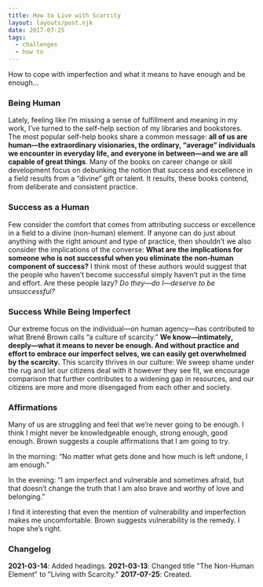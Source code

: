 ```yaml
---
title: How to Live with Scarcity
layout: layouts/post.njk
date: 2017-07-25
tags:
  - challenges
  - how to
---
```

How to cope with imperfection and what it means to have enough and be enough...
<!-- excerpt -->

<section class="two-column">

### Being Human
Lately, feeling like I’m missing a sense of fulfillment and meaning in my work, I’ve turned to the self-help section of my libraries and bookstores. The most popular self-help books share a common message: **all of us are human—the extraordinary visionaries, the ordinary, “average” individuals we encounter in everyday life, and everyone in between—and we are all capable of great things**. Many of the books on career change or skill development focus on debunking the notion that success and excellence in a field results from a “divine” gift or talent. It results, these books contend, from deliberate and consistent practice.

### Success as a Human 
Few consider the comfort that comes from attributing success or excellence in a field to a divine (non-human) element. If anyone can do just about anything with the right amount and type of practice, then shouldn’t we also consider the implications of the converse: **What are the implications for someone who is not successful when you eliminate the non-human component of success?** I think most of these authors would suggest that the people who haven’t become successful simply haven’t put in the time and effort. Are these people lazy? *Do they—do I—deserve to be unsuccessful?*

### Success While Being Imperfect
Our extreme focus on the individual—on human agency—has contributed to what Brené Brown calls “a culture of scarcity.” **We know—intimately, deeply—what it means to never be enough. And without practice and effort to embrace our imperfect selves, we can easily get overwhelmed by the scarcity.** This scarcity thrives in our culture: We sweep shame under the rug and let our citizens deal with it however they see fit, we encourage comparison that further contributes to a widening gap in resources, and our citizens are more and more disengaged from each other and society.

### Affirmations
Many of us are struggling and feel that we’re never going to be enough. I think I might never be knowledgeable enough, strong enough, good enough. Brown suggests a couple affirmations that I am going to try.

In the morning: “No matter what gets done and how much is left undone, I am enough.”

In the evening: “I am imperfect and vulnerable and sometimes afraid, but that doesn’t change the truth that I am also brave and worthy of love and belonging.”

I find it interesting that even the mention of vulnerability and imperfection makes me uncomfortable. Brown suggests vulnerability is the remedy. I hope she’s right.

</section>

### Changelog
**2021-03-14**: Added headings.
**2021-03-13**: Changed title "The Non-Human Element" to "Living with Scarcity." 
**2017-07-25**: Created.
